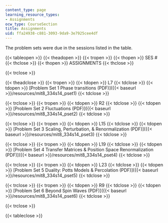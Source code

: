 ```yaml
---
content_type: page
learning_resource_types:
- Assignments
ocw_type: CourseSection
title: Assignments
uid: ffa24938-c881-3093-9da9-3e7925cee4df
---
```


The problem sets were due in the sessions listed in the table.

{{< tableopen >}}
{{< theadopen >}}
{{< tropen >}}
{{< thopen >}}
SES #
{{< thclose >}}
{{< thopen >}}
ASSIGNMENTS
{{< thclose >}}

{{< trclose >}}

{{< theadclose >}}
{{< tropen >}}
{{< tdopen >}}
L7
{{< tdclose >}}
{{< tdopen >}}
[Problem Set 1 Phase transitions (PDF)]({{< baseurl >}}/resources/mit8_334s14_pset1)
{{< tdclose >}}

{{< trclose >}}
{{< tropen >}}
{{< tdopen >}}
R2
{{< tdclose >}}
{{< tdopen >}}
[Problem Set 2 Fluctuations (PDF)]({{< baseurl >}}/resources/mit8_334s14_pset2)
{{< tdclose >}}

{{< trclose >}}
{{< tropen >}}
{{< tdopen >}}
L15
{{< tdclose >}}
{{< tdopen >}}
[Problem Set 3 Scaling, Perturbation, & Renormalization (PDF)]({{< baseurl >}}/resources/mit8_334s14_pset3)
{{< tdclose >}}

{{< trclose >}}
{{< tropen >}}
{{< tdopen >}}
L19
{{< tdclose >}}
{{< tdopen >}}
[Problem Set 4 Transfer Matrices & Position Space Renormalization (PDF)]({{< baseurl >}}/resources/mit8_334s14_pset4)
{{< tdclose >}}

{{< trclose >}}
{{< tropen >}}
{{< tdopen >}}
L23
{{< tdclose >}}
{{< tdopen >}}
[Problem Set 5 Duality: Potts Models & Percolation (PDF)]({{< baseurl >}}/resources/mit8_334s14_pset5)
{{< tdclose >}}

{{< trclose >}}
{{< tropen >}}
{{< tdopen >}}
R9
{{< tdclose >}}
{{< tdopen >}}
[Problem Set 6 Beyond Spin Waves (PDF)]({{< baseurl >}}/resources/mit8_334s14_pset6)
{{< tdclose >}}

{{< trclose >}}

{{< tableclose >}}